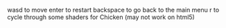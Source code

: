 wasd to move
enter to restart
backspace to go back to the main menu
r to cycle through some shaders for Chicken (may not work on html5) 
